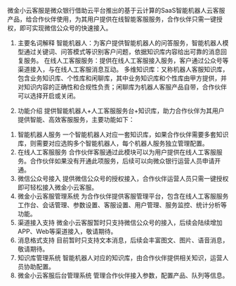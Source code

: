 微金小云客服是微众银行借助云平台推出的基于云计算的SaaS智能机器人云客服产品，给合作伙伴使用，为其用户提供在线智能客服服务，合作伙伴只需一键授权，即可实现微信公众号的快速接入。
1. 主要名词解释
智能机器人：为客户提供智能机器人的问答服务，智能机器人模型通过关键词、问答模式等识别客户问题，依据知识库内容给出可靠的消息回复服务。
在线人工客服服务：提供在线人工客服接入服务，客户通过公众号等渠道接入，与在线人工客服消息互动。
多维知识库：又称机器人客服知识库，包含业务知识库、个性库和闲聊库，其中业务知识库和个性库由甲方提供，并对知识内容的正确性和合规性负责；闲聊库为机器人客服产品自带，合作伙伴可以选择开启或关闭。

2. 功能介绍
提供智能机器人+人工客服服务台+知识库，助力合作伙伴为其用户提供智能、高效客服服务，主要功能如下：
 1) 智能机器人服务
    一个智能机器人对应一套知识库，如果合作伙伴需要多套知识库，则需要对应选购多个智能机器人，每个机器人服务独立管理配置。
 2) 在线人工客服服务
    合作伙伴客服通过此模块可以为用户提供在线人工客服服务。合作伙伴如果没有开通此项服务，后续可以向微众银行运营人员申请开通。
 3) 微信公众号接入
    提供微信公众号的授权接入，合作伙伴运营人员只需一键授权即可轻松接入微金小云客服。
 4) 微金小云客服管理系统
    为合作伙伴提供客服管理平台，包含在线人工客服服务工作台、会话管理、参数设置、客服设置、用户管理、服务监控、统计分析等功能。
 5) 渠道接入支持
    微金小云客服暂时只支持微信公众号的接入，后续会陆续增加APP、Web等渠道接入，敬请期待。
 6) 消息格式支持
    目前暂时只支持文本消息，后续会丰富图文、图片、语音消息，敬请期待。
 7) 知识库管理系统
    智能机器人对应的知识库，由合作伙伴提供相关知识，运营人员协助配置。
 8) 微金小云客服后台管理系统
    管理合作伙伴接入参数，配置产品、队列等信息。
